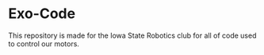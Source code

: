 # Exo-Code

This repository is made for the Iowa State Robotics club for all of code used to control our motors.
